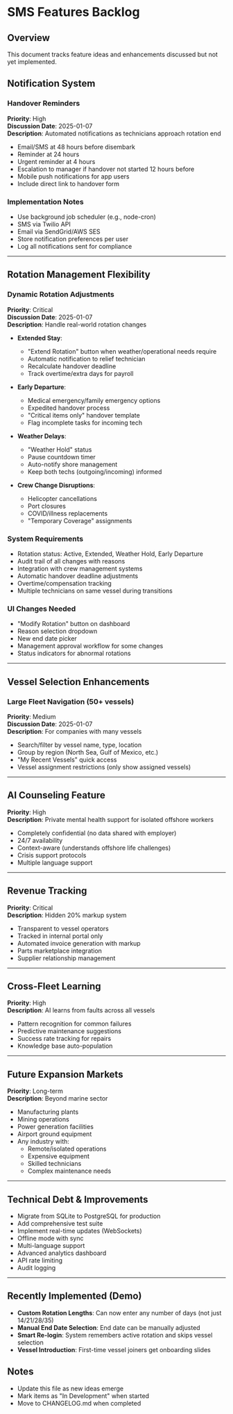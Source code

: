 # SMS Features Backlog

## Overview
This document tracks feature ideas and enhancements discussed but not yet implemented.

## Notification System

### Handover Reminders
**Priority**: High  
**Discussion Date**: 2025-01-07  
**Description**: Automated notifications as technicians approach rotation end
- Email/SMS at 48 hours before disembark
- Reminder at 24 hours 
- Urgent reminder at 4 hours
- Escalation to manager if handover not started 12 hours before
- Mobile push notifications for app users
- Include direct link to handover form

### Implementation Notes
- Use background job scheduler (e.g., node-cron)
- SMS via Twilio API
- Email via SendGrid/AWS SES
- Store notification preferences per user
- Log all notifications sent for compliance

---

## Rotation Management Flexibility

### Dynamic Rotation Adjustments
**Priority**: Critical  
**Discussion Date**: 2025-01-07  
**Description**: Handle real-world rotation changes
- **Extended Stay**: 
  - "Extend Rotation" button when weather/operational needs require
  - Automatic notification to relief technician
  - Recalculate handover deadline
  - Track overtime/extra days for payroll
  
- **Early Departure**:
  - Medical emergency/family emergency options
  - Expedited handover process
  - "Critical items only" handover template
  - Flag incomplete tasks for incoming tech
  
- **Weather Delays**:
  - "Weather Hold" status
  - Pause countdown timer
  - Auto-notify shore management
  - Keep both techs (outgoing/incoming) informed
  
- **Crew Change Disruptions**:
  - Helicopter cancellations
  - Port closures
  - COVID/illness replacements
  - "Temporary Coverage" assignments

### System Requirements
- Rotation status: Active, Extended, Weather Hold, Early Departure
- Audit trail of all changes with reasons
- Integration with crew management systems
- Automatic handover deadline adjustments
- Overtime/compensation tracking
- Multiple technicians on same vessel during transitions

### UI Changes Needed
- "Modify Rotation" button on dashboard
- Reason selection dropdown
- New end date picker
- Management approval workflow for some changes
- Status indicators for abnormal rotations

---

## Vessel Selection Enhancements

### Large Fleet Navigation (50+ vessels)
**Priority**: Medium  
**Discussion Date**: 2025-01-07  
**Description**: For companies with many vessels
- Search/filter by vessel name, type, location
- Group by region (North Sea, Gulf of Mexico, etc.)
- "My Recent Vessels" quick access
- Vessel assignment restrictions (only show assigned vessels)

---

## AI Counseling Feature
**Priority**: High  
**Description**: Private mental health support for isolated offshore workers
- Completely confidential (no data shared with employer)
- 24/7 availability
- Context-aware (understands offshore life challenges)
- Crisis support protocols
- Multiple language support

---

## Revenue Tracking
**Priority**: Critical  
**Description**: Hidden 20% markup system
- Transparent to vessel operators
- Tracked in internal portal only
- Automated invoice generation with markup
- Parts marketplace integration
- Supplier relationship management

---

## Cross-Fleet Learning
**Priority**: High  
**Description**: AI learns from faults across all vessels
- Pattern recognition for common failures
- Predictive maintenance suggestions
- Success rate tracking for repairs
- Knowledge base auto-population

---

## Future Expansion Markets
**Priority**: Long-term  
**Description**: Beyond marine sector
- Manufacturing plants
- Mining operations  
- Power generation facilities
- Airport ground equipment
- Any industry with:
  - Remote/isolated operations
  - Expensive equipment
  - Skilled technicians
  - Complex maintenance needs

---

## Technical Debt & Improvements
- Migrate from SQLite to PostgreSQL for production
- Add comprehensive test suite
- Implement real-time updates (WebSockets)
- Offline mode with sync
- Multi-language support
- Advanced analytics dashboard
- API rate limiting
- Audit logging

---

## Recently Implemented (Demo)
- **Custom Rotation Lengths**: Can now enter any number of days (not just 14/21/28/35)
- **Manual End Date Selection**: End date can be manually adjusted
- **Smart Re-login**: System remembers active rotation and skips vessel selection
- **Vessel Introduction**: First-time vessel joiners get onboarding slides

## Notes
- Update this file as new ideas emerge
- Mark items as "In Development" when started
- Move to CHANGELOG.md when completed